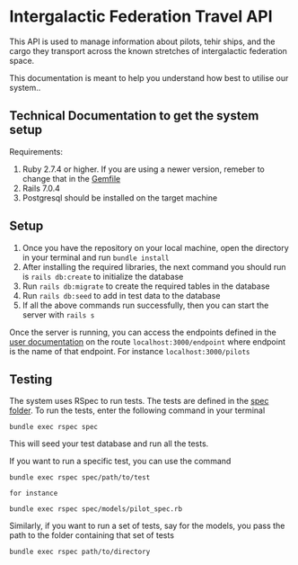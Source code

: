 # Intergalactic Federation Travel API
This API is used to manage information about pilots, tehir ships, and the cargo they transport across the known stretches of intergalactic federation space. 

This documentation is meant to help you understand how best to utilise our system..

## Technical Documentation to get the system setup

Requirements: 
1. Ruby 2.7.4 or higher. If you are using a newer version, remeber to change that in the [Gemfile](./Gemfile)
2. Rails 7.0.4
3. Postgresql should be installed on the target machine

## Setup
1. Once you have the repository on your local machine, open the directory in your terminal and run `bundle install`
2. After installing the required libraries, the next command you should run is `rails db:create` to initialize the database
3. Run `rails db:migrate` to create the required tables in the database
4. Run `rails db:seed` to add in test data to the database
5. If all the above commands run successfully, then you can start the server with `rails s`

Once the server is running, you can access the endpoints defined in the [user documentation](./User%20Documentation.md) on the route `localhost:3000/endpoint` where endpoint is the name of that endpoint. For instance `localhost:3000/pilots`

## Testing
The system uses RSpec to run tests. The tests are defined in the [spec folder](./spec). 
To run the tests, enter the following command in your terminal
```
bundle exec rspec spec
```
This will seed your test database and run all the tests.

If you want to run a specific test, you can use the command 
```
bundle exec rspec spec/path/to/test

for instance 

bundle exec rspec spec/models/pilot_spec.rb
```

Similarly, if you want to run a set of tests, say for the models, you pass the path to the folder containing that set of tests
```
bundle exec rspec path/to/directory
```


